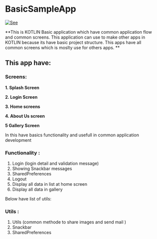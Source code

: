 # BasicSampleApp


[![See](https://img.youtube.com/vi/q6j2kA_TI90/0.jpg)](https://www.youtube.com/watch?v=q6j2kA_TI90)

**This is KOTLIN Basic application which have common application flow and common screens. 
This application can use to make other apps in KOTLIN because its have basic project structure.
This apps have all common screens which is moslty use for others apps.
**

## This app have:

### Screens: 

**1. Splash Screen**

**2. Login Screen**

**3. Home screens**

**4. About Us screen**

**5 Gallery Screen**

In this have basics functionality and usefull in common application development

### Functionality :

1. Login (login detail and validation message)
2. Showing Snackbar messages
3. SharedPreferences 
4. Logout
5. Display all data in list at home screen
6. Display all data in gallery


Below have list of utils:

### Utils :

1. Utils (common methode to share images and send mail )
2. Snackbar
3. SharedPreferences 



